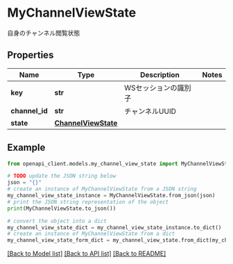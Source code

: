 # MyChannelViewState

自身のチャンネル閲覧状態

## Properties

Name | Type | Description | Notes
------------ | ------------- | ------------- | -------------
**key** | **str** | WSセッションの識別子 | 
**channel_id** | **str** | チャンネルUUID | 
**state** | [**ChannelViewState**](ChannelViewState.md) |  | 

## Example

```python
from openapi_client.models.my_channel_view_state import MyChannelViewState

# TODO update the JSON string below
json = "{}"
# create an instance of MyChannelViewState from a JSON string
my_channel_view_state_instance = MyChannelViewState.from_json(json)
# print the JSON string representation of the object
print(MyChannelViewState.to_json())

# convert the object into a dict
my_channel_view_state_dict = my_channel_view_state_instance.to_dict()
# create an instance of MyChannelViewState from a dict
my_channel_view_state_form_dict = my_channel_view_state.from_dict(my_channel_view_state_dict)
```
[[Back to Model list]](../README.md#documentation-for-models) [[Back to API list]](../README.md#documentation-for-api-endpoints) [[Back to README]](../README.md)


